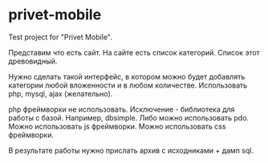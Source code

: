 # privet-mobile
Test project for "Privet Mobile".

Представим что есть сайт. На сайте есть список категорий. Список этот древовидный.
 
Нужно сделать такой интерфейс, в котором можно будет добавлять категории любой вложенности и в любом количестве.
Использовать php, mysql, ajax (желательно).
 
php фреймворки не использовать. Исключение - библиотека для работы с базой. Например, dbsimple. Либо можно использовать pdo.
Можно использовать js фреймворки. Можно использовать css фреймворки.
 
В результате работы нужно прислать архив с исходниками + дамп sql.

